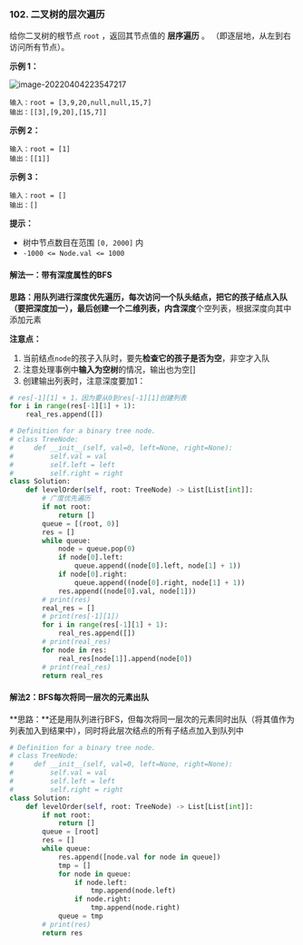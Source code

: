 ### 102. 二叉树的层次遍历

给你二叉树的根节点 `root` ，返回其节点值的 **层序遍历** 。 （即逐层地，从左到右访问所有节点）。

**示例 1：**

 ![image-20220404223547217](C:\Users\lenovo\AppData\Roaming\Typora\typora-user-images\image-20220404223547217.png)



```
输入：root = [3,9,20,null,null,15,7]
输出：[[3],[9,20],[15,7]]
```

**示例 2：**

```
输入：root = [1]
输出：[[1]]
```

**示例 3：**

```
输入：root = []
输出：[]
```

**提示：**

- 树中节点数目在范围 `[0, 2000]` 内
- `-1000 <= Node.val <= 1000`

#### 解法一：带有深度属性的BFS

**思路：**用队列进行深度优先遍历，每次访问一个队头结点，把它的孩子结点入队（要把深度加一），最后创建一个二维列表，内含**深度**个空列表，根据深度向其中添加元素

**注意点：**

1. 当前结点`node`的孩子入队时，要先**检查它的孩子是否为空**，非空才入队
2. 注意处理事例中**输入为空树**的情况，输出也为空[]
3. 创建输出列表时，注意深度要加1：

```python
# res[-1][1] + 1，因为要从0到res[-1][1]创建列表
for i in range(res[-1][1] + 1):
	real_res.append([])
```

```python
# Definition for a binary tree node.
# class TreeNode:
#     def __init__(self, val=0, left=None, right=None):
#         self.val = val
#         self.left = left
#         self.right = right
class Solution:
    def levelOrder(self, root: TreeNode) -> List[List[int]]:
        # 广度优先遍历
        if not root:
            return []
        queue = [(root, 0)]
        res = []
        while queue:
            node = queue.pop(0)
            if node[0].left:
                queue.append((node[0].left, node[1] + 1))
            if node[0].right:
                queue.append((node[0].right, node[1] + 1))
            res.append((node[0].val, node[1]))
        # print(res)
        real_res = []
        # print(res[-1][1])
        for i in range(res[-1][1] + 1):
            real_res.append([])
        # print(real_res)
        for node in res:
            real_res[node[1]].append(node[0])  
        # print(real_res)
        return real_res
```

#### 解法2：BFS每次将同一层次的元素出队

**思路：**还是用队列进行BFS，但每次将同一层次的元素同时出队（将其值作为列表加入到结果中），同时将此层次结点的所有子结点加入到队列中

```python
# Definition for a binary tree node.
# class TreeNode:
#     def __init__(self, val=0, left=None, right=None):
#         self.val = val
#         self.left = left
#         self.right = right
class Solution:
    def levelOrder(self, root: TreeNode) -> List[List[int]]:
        if not root:
            return []
        queue = [root]
        res = []
        while queue:
            res.append([node.val for node in queue])
            tmp = []
            for node in queue:
                if node.left:
                    tmp.append(node.left)
                if node.right:
                    tmp.append(node.right)
            queue = tmp
        # print(res)
        return res
```

